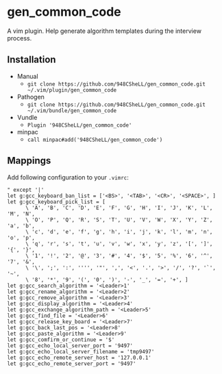 # gen_common_code

A vim plugin. Help generate algorithm templates during the interview process.

## Installation

- Manual
  - `git clone https://github.com/948CSheLL/gen_common_code.git ~/.vim/plugin/gen_common_code`
- Pathogen
  - `git clone https://github.com/948CSheLL/gen_common_code.git ~/.vim/bundle/gen_common_code`
- Vundle
  - `Plugin '948CSheLL/gen_common_code'`
- minpac
  - `call minpac#add('948CSheLL/gen_common_code')`

## Mappings
Add following configuration to your `.vimrc`:

```
" except '|'
let g:gcc_keyboard_ban_list = ['<BS>', '<TAB>', '<CR>', '<SPACE>', ]
let g:gcc_keyboard_pick_list = [
      \ 'A', 'B', 'C', 'D', 'E', 'F', 'G', 'H', 'I', 'J', 'K', 'L', 'M', 'N', 
      \ 'O', 'P', 'Q', 'R', 'S', 'T', 'U', 'V', 'W', 'X', 'Y', 'Z', 'a', 'b', 
      \ 'c', 'd', 'e', 'f', 'g', 'h', 'i', 'j', 'k', 'l', 'm', 'n', 'o', 'p', 
      \ 'q', 'r', 's', 't', 'u', 'v', 'w', 'x', 'y', 'z', '[', ']', '{', '}', 
      \ '1', '!', '2', '@', '3', '#', '4', '$', '5', '%', '6', '^', '7', '&', 
      \ '\', ';', ':', '''', '"', ',', '<', '.', '>', '/', '?', '`', '~', 
      \ '8', '*', '9', '(', '0', ')', '-', '_', '=', '+', ]
let g:gcc_search_algorithm = '<Leader>1'
let g:gcc_rename_algorithm = '<Leader>2'
let g:gcc_remove_algorithm = '<Leader>3'
let g:gcc_display_algorithm = '<Leader>4'
let g:gcc_exchange_algorithm_path = '<Leader>5'
let g:gcc_find_file = '<Leader>6'
let g:gcc_release_key_board = '<Leader>7'
let g:gcc_back_last_pos = '<Leader>8'
let g:gcc_paste_algorithm = '<Leader>9'
let g:gcc_comfirm_or_continue = '$'
let g:gcc_echo_local_server_port = '9497'
let g:gcc_echo_local_server_filename = 'tmp9497'
let g:gcc_echo_remote_server_host = '127.0.0.1'
let g:gcc_echo_remote_server_port = '9497'
```
